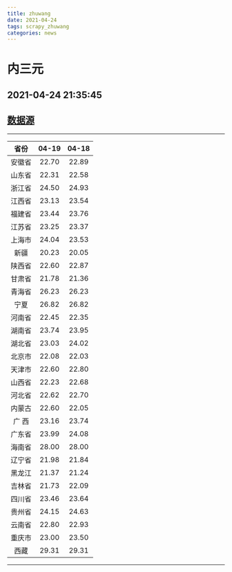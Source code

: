 ```yaml
---
title: zhuwang
date: 2021-04-24 
tags: scrapy_zhuwang
categories: news
---
```

# 内三元
## 2021-04-24 21:35:45
## [数据源](https://hangqing.zhuwang.cc/shengzhu/20210419/468357.html)
*****
| 省份 | 04-19 | 04-18 |
| :----: | :----: | :----: |
| 安徽省 | 22.70 | 22.89 |
| 山东省 | 22.31 | 22.58 |
| 浙江省 | 24.50 | 24.93 |
| 江西省 | 23.13 | 23.54 |
| 福建省 | 23.44 | 23.76 |
| 江苏省 | 23.25 | 23.37 |
| 上海市 | 24.04 | 23.53 |
| 新疆 | 20.23 | 20.05 |
| 陕西省 | 22.60 | 22.87 |
| 甘肃省 | 21.78 | 21.36 |
| 青海省 | 26.23 | 26.23 |
| 宁夏 | 26.82 | 26.82 |
| 河南省 | 22.45 | 22.35 |
| 湖南省 | 23.74 | 23.95 |
| 湖北省 | 23.03 | 24.02 |
| 北京市 | 22.08 | 22.03 |
| 天津市 | 22.60 | 22.80 |
| 山西省 | 22.23 | 22.68 |
| 河北省 | 22.62 | 22.70 |
| 内蒙古 | 22.60 | 22.05 |
| 广 西 | 23.16 | 23.74 |
| 广东省 | 23.99 | 24.08 |
| 海南省 | 28.00 | 28.00 |
| 辽宁省 | 21.98 | 21.84 |
| 黑龙江 | 21.37 | 21.24 |
| 吉林省 | 21.73 | 22.09 |
| 四川省 | 23.46 | 23.64 |
| 贵州省 | 24.15 | 24.63 |
| 云南省 | 22.80 | 22.93 |
| 重庆市 | 23.00 | 23.50 |
| 西藏 | 29.31 | 29.31 |
*****
